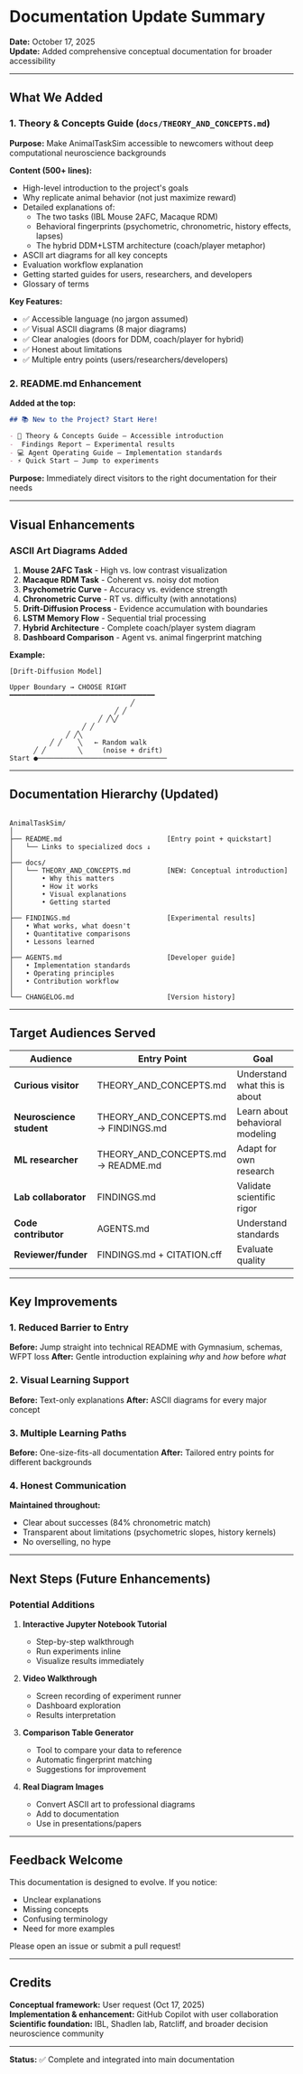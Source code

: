 # Documentation Update Summary

**Date:** October 17, 2025  
**Update:** Added comprehensive conceptual documentation for broader accessibility

---

## What We Added

### 1. Theory & Concepts Guide (`docs/THEORY_AND_CONCEPTS.md`)

**Purpose:** Make AnimalTaskSim accessible to newcomers without deep computational neuroscience backgrounds

**Content (500+ lines):**

- High-level introduction to the project's goals
- Why replicate animal behavior (not just maximize reward)
- Detailed explanations of:
  - The two tasks (IBL Mouse 2AFC, Macaque RDM)
  - Behavioral fingerprints (psychometric, chronometric, history effects, lapses)
  - The hybrid DDM+LSTM architecture (coach/player metaphor)
- ASCII art diagrams for all key concepts
- Evaluation workflow explanation
- Getting started guides for users, researchers, and developers
- Glossary of terms

**Key Features:**

- ✅ Accessible language (no jargon assumed)
- ✅ Visual ASCII diagrams (8 major diagrams)
- ✅ Clear analogies (doors for DDM, coach/player for hybrid)
- ✅ Honest about limitations
- ✅ Multiple entry points (users/researchers/developers)

### 2. README.md Enhancement

**Added at the top:**

```markdown
## 📚 New to the Project? Start Here!

- 📘 Theory & Concepts Guide — Accessible introduction
-  Findings Report — Experimental results
- 💻 Agent Operating Guide — Implementation standards
- ⚡ Quick Start — Jump to experiments
```

**Purpose:** Immediately direct visitors to the right documentation for their needs

---

## Visual Enhancements

### ASCII Art Diagrams Added

1. **Mouse 2AFC Task** - High vs. low contrast visualization
2. **Macaque RDM Task** - Coherent vs. noisy dot motion
3. **Psychometric Curve** - Accuracy vs. evidence strength
4. **Chronometric Curve** - RT vs. difficulty (with annotations)
5. **Drift-Diffusion Process** - Evidence accumulation with boundaries
6. **LSTM Memory Flow** - Sequential trial processing
7. **Hybrid Architecture** - Complete coach/player system diagram
8. **Dashboard Comparison** - Agent vs. animal fingerprint matching

**Example:**

```text
[Drift-Diffusion Model]

Upper Boundary → CHOOSE RIGHT
━━━━━━━━━━━━━━━━━━━━━━━━━━━━━━━━━━━━
                              ╱
                          ╱ ╱
                      ╱ ╱╲╱
                  ╱ ╱    
              ╱ ╱╲     
          ╱ ╱    ╲   ← Random walk
      ╱ ╱        ╲     (noise + drift)
Start ●────────────────────────────────
```

---

## Documentation Hierarchy (Updated)

```hierarchy

AnimalTaskSim/
│
├── README.md                          [Entry point + quickstart]
│   └── Links to specialized docs ↓
│
├── docs/
│   └── THEORY_AND_CONCEPTS.md         [NEW: Conceptual introduction]
│       • Why this matters
│       • How it works
│       • Visual explanations
│       • Getting started
│
├── FINDINGS.md                        [Experimental results]
│   • What works, what doesn't
│   • Quantitative comparisons
│   • Lessons learned
│
├── AGENTS.md                          [Developer guide]
│   • Implementation standards
│   • Operating principles
│   • Contribution workflow
│
└── CHANGELOG.md                       [Version history]

```

---

## Target Audiences Served

| Audience | Entry Point | Goal |
|----------|-------------|------|
| **Curious visitor** | THEORY_AND_CONCEPTS.md | Understand what this is about |
| **Neuroscience student** | THEORY_AND_CONCEPTS.md → FINDINGS.md | Learn about behavioral modeling |
| **ML researcher** | THEORY_AND_CONCEPTS.md → README.md | Adapt for own research |
| **Lab collaborator** | FINDINGS.md | Validate scientific rigor |
| **Code contributor** | AGENTS.md | Understand standards |
| **Reviewer/funder** | FINDINGS.md + CITATION.cff | Evaluate quality |

---

## Key Improvements

### 1. Reduced Barrier to Entry

**Before:** Jump straight into technical README with Gymnasium, schemas, WFPT loss
**After:** Gentle introduction explaining *why* and *how* before *what*

### 2. Visual Learning Support

**Before:** Text-only explanations
**After:** ASCII diagrams for every major concept

### 3. Multiple Learning Paths

**Before:** One-size-fits-all documentation
**After:** Tailored entry points for different backgrounds

### 4. Honest Communication

**Maintained throughout:**

- Clear about successes (84% chronometric match)
- Transparent about limitations (psychometric slopes, history kernels)
- No overselling, no hype

---

## Next Steps (Future Enhancements)

### Potential Additions

1. **Interactive Jupyter Notebook Tutorial**
   - Step-by-step walkthrough
   - Run experiments inline
   - Visualize results immediately

2. **Video Walkthrough**
   - Screen recording of experiment runner
   - Dashboard exploration
   - Results interpretation

3. **Comparison Table Generator**
   - Tool to compare your data to reference
   - Automatic fingerprint matching
   - Suggestions for improvement

4. **Real Diagram Images**
   - Convert ASCII art to professional diagrams
   - Add to documentation
   - Use in presentations/papers

---

## Feedback Welcome

This documentation is designed to evolve. If you notice:

- Unclear explanations
- Missing concepts
- Confusing terminology
- Need for more examples

Please open an issue or submit a pull request!

---

## Credits

**Conceptual framework:** User request (Oct 17, 2025)  
**Implementation & enhancement:** GitHub Copilot with user collaboration  
**Scientific foundation:** IBL, Shadlen lab, Ratcliff, and broader decision neuroscience community

---

**Status:** ✅ Complete and integrated into main documentation
